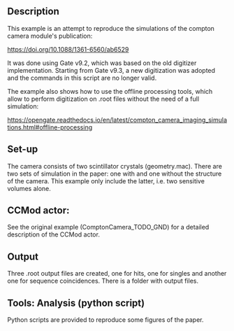 ## Description
This example is an attempt to reproduce the simulations of the compton camera module's publication:

https://doi.org/10.1088/1361-6560/ab6529

It was done using Gate v9.2, which was based on the old digitizer implementation. Starting from Gate v9.3, a new 
digitization was adopted and the commands in this script are no longer valid.

The example also shows how to use the offline processing tools, which allow to perform digitization on .root files without the 
need of a full simulation: 

https://opengate.readthedocs.io/en/latest/compton_camera_imaging_simulations.html#offline-processing
 
## Set-up
The camera consists of two scintillator crystals (geometry.mac). There are two sets of simulation in the paper: one with
and one without the structure of the camera. This example only include the latter, i.e. two sensitive volumes alone.
  
## CCMod actor:
See the original example (ComptonCamera_TODO_GND) for a detailed description of the CCMod actor.

## Output
Three .root output files are created, one for hits, one for singles and another one for sequence coincidences.
There is a folder with output files. 

## Tools: Analysis (python script)
Python scripts are provided to reproduce some figures of the paper.




